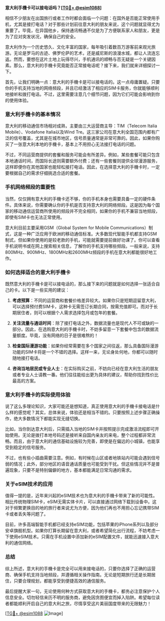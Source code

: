 **意大利手機卡可以接电话吗？[[TG💪+ @esim1088](https://t.me/s/esim1088)]**

相信不少朋友在出国旅行或者工作时都会面临一个问题：在国外是否能正常使用手机，尤其是接打电话？对于那些计划前往意大利的朋友来说，这个问题就显得尤为重要了。毕竟，在异国他乡，保持通讯畅通不仅是为了方便联系家人和朋友，更是为了应对突发状况，确保自己的安全。

意大利作为一个历史悠久、文化丰富的国家，每年吸引着数百万游客前来观光旅游。无论是罗马的古迹、佛罗伦萨的艺术，还是威尼斯的浪漫水城，都让人流连忘返。然而，要想在这片土地上玩得尽兴，手机通讯的顺畅与否无疑是一个关键因素。那么，意大利的手機卡究竟能否正常接电话呢？接下来，我们就来详细探讨一下。

首先，让我们明确一点：意大利的手機卡是可以接电话的。这一点毋庸置疑。只要你的手机支持当地的网络频段，并且已经激活了相应的SIM卡服务，你就能够顺利地接听和拨打电话。不过，这里需要注意几个细节问题，因为它们可能会影响到你的使用体验。

### **意大利手機卡的基本情况**

意大利的移动通信市场相对成熟，主要由三大运营商主导：TIM（Telecom Italia Mobile）、Vodafone Italia以及Wind Tre。这三家公司在意大利全国范围内都有广泛的信号覆盖，尤其是在城市地区，信号质量通常是非常可靠的。因此，如果你购买了一张意大利本地的手機卡，基本上不用担心无法接打电话的问题。

不过，不同运营商提供的套餐和服务可能会有所差异。例如，某些套餐可能只包含本地通话时间，而国际长途则需要额外付费；还有一些套餐则提供全球漫游服务，这样即便你在其他国家也能轻松接打电话。因此，在选择意大利的手機卡时，一定要根据自己的需求仔细挑选合适的套餐。

### **手机网络频段的重要性**

当然，仅仅拥有意大利的手機卡还不够，你的手机本身也需要具备一定的硬件条件。具体来说，你需要确认你的手机是否支持意大利的网络频段。这是因为每个国家的移动通信运营商所使用的频段并不完全相同，如果你的手机不兼容当地频段，即使有SIM卡也无法正常使用。

意大利目前主要采用GSM（Global System for Mobile Communications）制式，这是一种广泛应用于欧洲的移动通信标准。大多数现代智能手机都支持GSM制式，但如果你使用的是较老款的手机，可能就需要提前做好功课了。你可以查看手机说明书或在网上搜索相关信息，了解你的手机支持哪些频段。一般来说，支持800MHz、900MHz、1800MHz和2600MHz频段的手机在意大利都能很好地工作。

### **如何选择适合的意大利手機卡**

既然意大利的手機卡是可以接电话的，那么接下来的问题就是如何选择一张适合自己的卡。以下是一些实用的建议：

1. **考虑预算**：不同的运营商和套餐价格差异较大。如果你只是短期逗留意大利，可以选择预付费SIM卡，这种卡无需签订长期合同，按需充值即可。而对于长期居住者，则可以根据个人需求选择包月或包年的套餐。

2. **关注流量与通话时间**：除了接打电话之外，数据流量也是现代人不可或缺的一部分。因此，在选购意大利的手機卡时，不妨多留意一下套餐中包含的数据流量额度。毕竟，没有网络的日子是很难熬的！

3. **检查国际漫游功能**：如果你经常需要在多个国家之间往返，那么具备国际漫游功能的SIM卡将是一个不错的选择。这样一来，无论身处何地，你都可以随时随地接打电话。

4. **咨询当地居民或专业人士**：在实际购买之前，不妨向已经在意大利生活的朋友或者专业人士请教一番。他们往往能给出更为具体的建议，帮助你找到性价比最高的方案。

### **意大利手機卡的实际使用体验**

说了这么多理论知识，大家可能还是想知道，真正使用意大利的手機卡接电话是什么样的感觉呢？其实，总体来说，体验还是相当不错的。只要按照上述步骤正确操作，绝大多数情况下都能实现无缝切换。

比如，当你到达意大利后，只需插入当地的SIM卡并按照提示完成激活流程即可开始使用。无论是拨打本地号码还是接听来自国内亲友的来电，整个过程都非常流畅。而且，由于意大利的通信基础设施较为完善，即使是在偏远的小城镇，也能享受到稳定的信号服务。

不过，也有些小插曲需要注意。例如，有时候在山区或者地铁站内可能会遇到信号弱的情况；此外，部分地区的语音通话质量也可能受到干扰。但这些情况并不是普遍现象，只要不是特别偏僻的地方，基本都能满足日常沟通的需求。

### **关于eSIM技术的应用**

值得一提的是，近年来兴起的eSIM技术也为意大利的手機卡带来了新的可能性。相比传统物理SIM卡，eSIM无需实体卡片，可以直接通过网络下载到设备中。这对于频繁更换目的地的旅行者来说尤为方便，因为他们再也不用担心忘记携带SIM卡或者丢失等问题了。

目前，许多高端智能手机都已经支持eSIM功能，包括苹果的iPhone系列以及部分安卓旗舰机型。如果你打算长期留在意大利，或者希望简化出行流程，不妨考虑一下使用eSIM技术。只需在手机设置中添加新的eSIM配置文件，就能迅速接入意大利的通信网络。

### **总结**

综上所述，意大利的手機卡是完全可以用来接电话的，只要你选择了正确的运营商、确保手机支持当地频段，并遵循相关操作指南。无论是短期旅行还是长期居住，只要合理规划，都能享受到便捷高效的通信服务。

最后提醒大家一句，无论使用何种方式获取意大利的手機卡，都务必注意保护个人信息安全。切勿轻信来历不明的服务商，避免因贪图便宜而掉入陷阱。希望每位读者都能顺利开启自己的意大利之旅，尽情享受这片美丽国度带来的无限魅力！

[[TG💪+ @esim1088](https://t.me/s/esim1088) ![Image](https://i.postimg.cc/4NQfJmqS/Snipaste-2025-05-13-00-14-12.png)]